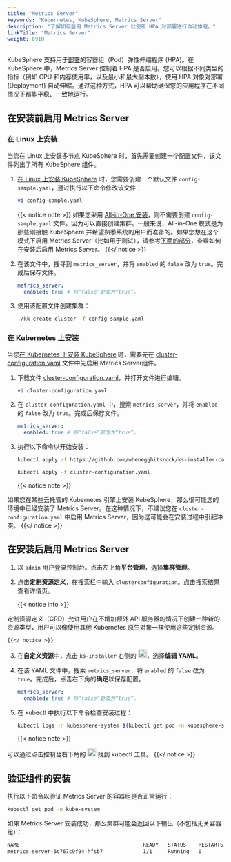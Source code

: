 ```yaml
---
title: "Metrics Server"
keywords: "Kubernetes, KubeSphere, Metrics Server"
description: "了解如何启用 Metrics Server 以使用 HPA 对部署进行自动伸缩。"
linkTitle: "Metrics Server"
weight: 6910
---
```


KubeSphere 支持用于[部署](../../project-user-guide/application-workloads/deployments/)的容器组（Pod）弹性伸缩程序 (HPA)。在 KubeSphere 中，Metrics Server 控制着 HPA 是否启用。您可以根据不同类型的指标（例如 CPU 和内存使用率，以及最小和最大副本数），使用 HPA 对象对部署 (Deployment) 自动伸缩。通过这种方式，HPA 可以帮助确保您的应用程序在不同情况下都能平稳、一致地运行。

## 在安装前启用 Metrics Server

### 在 Linux 上安装

当您在 Linux 上安装多节点 KubeSphere 时，首先需要创建一个配置文件，该文件列出了所有 KubeSphere 组件。

1. [在 Linux 上安装 KubeSphere](../../installing-on-linux/introduction/multioverview/) 时，您需要创建一个默认文件 `config-sample.yaml`，通过执行以下命令修改该文件：

   ```bash
   vi config-sample.yaml
   ```

   {{< notice note >}}
   如果您采用 [All-in-One 安装](../../quick-start/all-in-one-on-linux/)，则不需要创建 `config-sample.yaml` 文件，因为可以直接创建集群。一般来说，All-in-One 模式是为那些刚接触 KubeSphere 并希望熟悉系统的用户而准备的。如果您想在这个模式下启用 Metrics Server（比如用于测试），请参考[下面的部分](#在安装后启用应用商店)，查看如何在安装后启用 Metrics Server。
   {{</ notice >}}

2. 在该文件中，搜寻到 `metrics_server`，并将 `enabled` 的 `false` 改为 `true`。完成后保存文件。

   ```yaml
   metrics_server:
     enabled: true # 将“false”更改为“true”。
   ```

3. 使用该配置文件创建集群：

   ```bash
   ./kk create cluster -f config-sample.yaml
   ```

### 在 Kubernetes 上安装

当您[在 Kubernetes 上安装 KubeSphere](../../installing-on-kubernetes/introduction/overview/) 时，需要先在 [cluster-configuration.yaml](https://github.com/whenegghitsrock/ks-installer-carryon/releases/download/v3.4.1/cluster-configuration.yaml) 文件中先启用 Metrics Server组件。

1. 下载文件 [cluster-configuration.yaml](https://github.com/whenegghitsrock/ks-installer-carryon/releases/download/v3.4.1/cluster-configuration.yaml)，并打开文件进行编辑。

    ```bash
    vi cluster-configuration.yaml
    ```

2. 在 `cluster-configuration.yaml` 中，搜索 `metrics_server`，并将 `enabled` 的 `false` 改为 `true`。完成后保存文件。

    ```yaml
    metrics_server:
      enabled: true # 将“false”更改为“true”。
    ```

3. 执行以下命令以开始安装：

    ```bash
    kubectl apply -f https://github.com/whenegghitsrock/ks-installer-carryon/releases/download/v3.4.1/kubesphere-installer.yaml
    
    kubectl apply -f cluster-configuration.yaml
    ```
    
    {{< notice note >}}

如果您在某些云托管的 Kubernetes 引擎上安装 KubeSphere，那么很可能您的环境中已经安装了 Metrics Server。在这种情况下，不建议您在 `cluster-configuration.yaml` 中启用 Metrics Server，因为这可能会在安装过程中引起冲突。    {{</ notice >}} 

## 在安装后启用 Metrics Server

1. 以 `admin` 用户登录控制台。点击左上角**平台管理**，选择**集群管理**。
   
2. 点击**定制资源定义**，在搜索栏中输入 `clusterconfiguration`。点击搜索结果查看详情页。

    {{< notice info >}}

定制资源定义（CRD）允许用户在不增加额外 API 服务器的情况下创建一种新的资源类型，用户可以像使用其他 Kubernetes 原生对象一样使用这些定制资源。

    {{</ notice >}}

3. 在**自定义资源**中，点击 `ks-installer` 右侧的 <img src="/images/docs/v3.x/zh-cn/enable-pluggable-components/metrics-server/three-dots.png" height="20px">，选择**编辑 YAML**。

4. 在该 YAML 文件中，搜索 `metrics_server`，将 `enabled` 的 `false` 改为 `true`。完成后，点击右下角的**确定**以保存配置。

    ```yaml
    metrics_server:
      enabled: true # 将“false”更改为“true”。
    ```

5. 在 kubectl 中执行以下命令检查安装过程：

    ```bash
    kubectl logs -n kubesphere-system $(kubectl get pod -n kubesphere-system -l 'app in (ks-install, ks-installer)' -o jsonpath='{.items[0].metadata.name}') -f
    ```

    {{< notice note >}}

可以通过点击控制台右下角的 <img src="/images/docs/v3.x/zh-cn/enable-pluggable-components/metrics-server/hammer.png" height="20px"> 找到 kubectl 工具。
    {{</ notice >}}

## 验证组件的安装

执行以下命令以验证 Metrics Server 的容器组是否正常运行：

```bash
kubectl get pod -n kube-system
```

如果 Metrics Server 安装成功，那么集群可能会返回以下输出（不包括无关容器组）：

```bash
NAME                                        READY   STATUS    RESTARTS   AGE
metrics-server-6c767c9f94-hfsb7             1/1     Running   0          9m38s
```